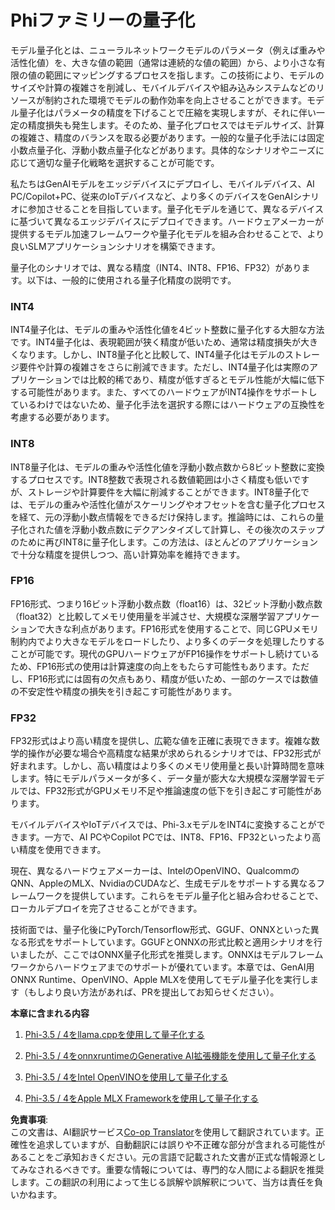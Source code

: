 <!--
CO_OP_TRANSLATOR_METADATA:
{
  "original_hash": "418c693c63cc0e817dc560558f730a7a",
  "translation_date": "2025-04-04T12:12:04+00:00",
  "source_file": "md\\01.Introduction\\04\\QuantifyingPhi.md",
  "language_code": "ja"
}
-->
# **Phiファミリーの量子化**

モデル量子化とは、ニューラルネットワークモデルのパラメータ（例えば重みや活性化値）を、大きな値の範囲（通常は連続的な値の範囲）から、より小さな有限の値の範囲にマッピングするプロセスを指します。この技術により、モデルのサイズや計算の複雑さを削減し、モバイルデバイスや組み込みシステムなどのリソースが制約された環境でモデルの動作効率を向上させることができます。モデル量子化はパラメータの精度を下げることで圧縮を実現しますが、それに伴い一定の精度損失も発生します。そのため、量子化プロセスではモデルサイズ、計算の複雑さ、精度のバランスを取る必要があります。一般的な量子化手法には固定小数点量子化、浮動小数点量子化などがあります。具体的なシナリオやニーズに応じて適切な量子化戦略を選択することが可能です。

私たちはGenAIモデルをエッジデバイスにデプロイし、モバイルデバイス、AI PC/Copilot+PC、従来のIoTデバイスなど、より多くのデバイスをGenAIシナリオに参加させることを目指しています。量子化モデルを通じて、異なるデバイスに基づいて異なるエッジデバイスにデプロイできます。ハードウェアメーカーが提供するモデル加速フレームワークや量子化モデルを組み合わせることで、より良いSLMアプリケーションシナリオを構築できます。

量子化のシナリオでは、異なる精度（INT4、INT8、FP16、FP32）があります。以下は、一般的に使用される量子化精度の説明です。

### **INT4**

INT4量子化は、モデルの重みや活性化値を4ビット整数に量子化する大胆な方法です。INT4量子化は、表現範囲が狭く精度が低いため、通常は精度損失が大きくなります。しかし、INT8量子化と比較して、INT4量子化はモデルのストレージ要件や計算の複雑さをさらに削減できます。ただし、INT4量子化は実際のアプリケーションでは比較的稀であり、精度が低すぎるとモデル性能が大幅に低下する可能性があります。また、すべてのハードウェアがINT4操作をサポートしているわけではないため、量子化手法を選択する際にはハードウェアの互換性を考慮する必要があります。

### **INT8**

INT8量子化は、モデルの重みや活性化値を浮動小数点数から8ビット整数に変換するプロセスです。INT8整数で表現される数値範囲は小さく精度も低いですが、ストレージや計算要件を大幅に削減することができます。INT8量子化では、モデルの重みや活性化値がスケーリングやオフセットを含む量子化プロセスを経て、元の浮動小数点情報をできるだけ保持します。推論時には、これらの量子化された値を浮動小数点数にデクアンタイズして計算し、その後次のステップのために再びINT8に量子化します。この方法は、ほとんどのアプリケーションで十分な精度を提供しつつ、高い計算効率を維持できます。

### **FP16**

FP16形式、つまり16ビット浮動小数点数（float16）は、32ビット浮動小数点数（float32）と比較してメモリ使用量を半減させ、大規模な深層学習アプリケーションで大きな利点があります。FP16形式を使用することで、同じGPUメモリ制約内でより大きなモデルをロードしたり、より多くのデータを処理したりすることが可能です。現代のGPUハードウェアがFP16操作をサポートし続けているため、FP16形式の使用は計算速度の向上をもたらす可能性もあります。ただし、FP16形式には固有の欠点もあり、精度が低いため、一部のケースでは数値の不安定性や精度の損失を引き起こす可能性があります。

### **FP32**

FP32形式はより高い精度を提供し、広範な値を正確に表現できます。複雑な数学的操作が必要な場合や高精度な結果が求められるシナリオでは、FP32形式が好まれます。しかし、高い精度はより多くのメモリ使用量と長い計算時間を意味します。特にモデルパラメータが多く、データ量が膨大な大規模な深層学習モデルでは、FP32形式がGPUメモリ不足や推論速度の低下を引き起こす可能性があります。

モバイルデバイスやIoTデバイスでは、Phi-3.xモデルをINT4に変換することができます。一方で、AI PCやCopilot PCでは、INT8、FP16、FP32といったより高い精度を使用できます。

現在、異なるハードウェアメーカーは、IntelのOpenVINO、QualcommのQNN、AppleのMLX、NvidiaのCUDAなど、生成モデルをサポートする異なるフレームワークを提供しています。これらをモデル量子化と組み合わせることで、ローカルデプロイを完了させることができます。

技術面では、量子化後にPyTorch/Tensorflow形式、GGUF、ONNXといった異なる形式をサポートしています。GGUFとONNXの形式比較と適用シナリオを行いましたが、ここではONNX量子化形式を推奨します。ONNXはモデルフレームワークからハードウェアまでのサポートが優れています。本章では、GenAI用ONNX Runtime、OpenVINO、Apple MLXを使用してモデル量子化を実行します（もしより良い方法があれば、PRを提出してお知らせください）。

**本章に含まれる内容**

1. [Phi-3.5 / 4をllama.cppを使用して量子化する](./UsingLlamacppQuantifyingPhi.md)

2. [Phi-3.5 / 4をonnxruntimeのGenerative AI拡張機能を使用して量子化する](./UsingORTGenAIQuantifyingPhi.md)

3. [Phi-3.5 / 4をIntel OpenVINOを使用して量子化する](./UsingIntelOpenVINOQuantifyingPhi.md)

4. [Phi-3.5 / 4をApple MLX Frameworkを使用して量子化する](./UsingAppleMLXQuantifyingPhi.md)

**免責事項**:  
この文書は、AI翻訳サービス[Co-op Translator](https://github.com/Azure/co-op-translator)を使用して翻訳されています。正確性を追求していますが、自動翻訳には誤りや不正確な部分が含まれる可能性があることをご承知おきください。元の言語で記載された文書が正式な情報源としてみなされるべきです。重要な情報については、専門的な人間による翻訳を推奨します。この翻訳の利用によって生じる誤解や誤解釈について、当方は責任を負いかねます。